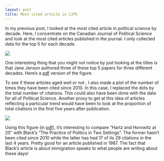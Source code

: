 ```yaml
---
layout: post
title: Most cited article in CJPS
---
```


In my previous post, I looked at the most cited article in political science by decade. 
Here, I concentrate on the Canadian Journal of Political Science and look at the most cited articles published in the journal. I only collected data for the top 5 for each decade.

<img src="{{ site.url }}/assets/CJPScite.png">

One interesting thing that you might not notice by just looking at the titles is that Jane Jenson authored three of these top 5 papers for three different decades. Here’s a <a href="{{ site.baseurl }}/assets/CJPScite.pdf" class="external">pdf</a> version of the figure.

To see if these articles aged well or not , I also made a plot of the number of times they have been cited since 2010. In this case, I replaced the dots by the total number of citations. This could also have been done with the data for all of Political Science. Another proxy to get at this idea of articles reflecting a particular trend would have been to look at the proportion of total citations in the first five years after publication.

<img src="{{ site.url }}/assets/CJPS2010cite.png">

Using this figure (in <a href="{{ site.baseurl }}/assets/CJPS2010cite.pdf" class="external">pdf</a>), it’s interesting to compare “Hartz and Horowitz at 20″ with Black’s “The Practice of Politics in Two Settings”. The former hasn’t been cited since 2010 while the latter has had 17 of its 29 citations in the last 4 years. Pretty good for an article published in 1987. The fact that Black’s article is about immigration speaks to what people are writing about these days! 


